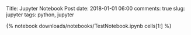 Title: Jupyter Notebook Post
date: 2018-01-01 06:00
comments: true
slug: jupyter
tags: python, jupyter


{% notebook downloads/notebooks/TestNotebook.ipynb cells[1:] %}
